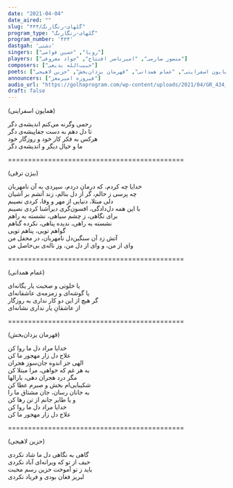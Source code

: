 ```yaml
---
date: "2021-04-04"
date_aired: ""
slug: "گلهای-رنگارنگ/۴۳۴"
program_type: "گلهای-رنگارنگ"
program_number: '۴۳۴'
dastgah: 'دشتی'
singers: ["رویا", "حسین قوامی"]
players: ["منصور صارمی", "امیرناصر افتتاح", "جواد معروفی"]
composers: ["حبیب‌الله بدیعی"]
poets: ["بیژن ترقی", "همایون اسفراینی", "غمام همدانی", "قهرمان یزدان‌بخش", "حزین لاهیجی"]
announcers: ["فیروزه امیرمعز"]
audio_url: "https://golhaprogram.com/wp-content/uploads/2021/04/GR_434_Roya_Ghavami.mp3"
draft: false
---
```


(همایون اسفراینی)  

رحمی وگرنه می‌کنم اندیشه‌ی دگر  
تا دل دهم به دست جفاپیشه‌ی دگر  
هرکس به فكر کار خود و روزگار خود  
ما و خیال دیگر و اندیشه‌ی دگر  

============================================  

(بیژن ترقی)  

خدایا چه کردم، که درمانِ دردم، سپردی به آن نامهربان  
چه پرسی ز حالم، گر از دل بنالم، زند آتشم بر آشیان  
دلی مبتلا، دنیایی از مهر و وفا، کردی نصیبم  
با این همه دل‌دادگی، افسون‌گری دیرآشنا کردی نصیبم  
برای نگاهی، ز چشم سیاهی، نشسته به راهم  
نشسته به راهی، ندیده پناهی، نکرده گناهم  
گواهم تویی، پناهم تویی  
آتش زد آن سنگین‌دل نامهربان، در محفل من  
وای از من، و وای از دل من، وز ناله‌ی بی‌حاصل من  

============================================  

(غمام همدانی)  

یا خلوتی و صحبت یار یگانه‌ای  
یا گوشه‌ای و زمزمه‌ی عاشقانه‌ای  
گر هیچ از این دو کار نداری به روزگار  
از عاشقانِ یار نداری نشانه‌ای  

============================================  

(قهرمان یزدان‌بخش)  

خدایا مراد دل ما روا کن  
علاج دل زار مهجور ما کن  
الهی جز اندوه جان‌سوز هجران  
به هر غم که خواهی، مرا مبتلا کن  
مگر درد هجران دهی، بارالها  
شکیبایی‌ام بخش و صبرم عطا کن  
به جانان رسان، جان مشتاق ما را  
و یا طایر جانم از تن رها کن  
خدایا مراد دل ما روا کن  
علاج دل زار مهجور ما کن  

============================================  

(حزین لاهیجی)  

گاهی به نگاهی دل ما شاد نکردی  
حیف از تو که ویرانه‌ای آباد نکردی  
باید ز تو آموخت حزین رسم محبت  
لبریز فغان بودی و فریاد نکردی  
